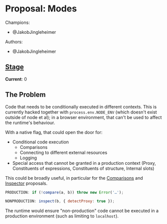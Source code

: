 # Proposal: Modes

Champions:

* @JakobJingleheimer

Authors:

* @JakobJingleheimer

## [Stage](https://tc39.github.io/process-document/)

**Current**: 0

## The Problem

Code that needs to be conditionally executed in different contexts. This is currently hacked together with `process.env.NODE_ENV` (which doesn't exist outside of node et al); in a browser environment, that can't be used to affect the runtime's behaviour.

With a native flag, that could open the door for:

* Conditional code execution
  * Comparisons
  * Connecting to different external resources
  * Logging
* Special access that cannot be granted in a production context (Proxy, Constituents of expressions, Constituents of structure, Internal slots)

This could be broadly useful, in particular for the [Comparisons](https://github.com/JakobJingleheimer/proposal-comparisons) and [Inspector](https://github.com/tc39/proposal-inspector) proposals.

```js
PRODUCTION: if (!compare(a, b)) throw new Error('…');

NONPRODUCTION: inspect(b, { detectProxy: true });
```

The runtime would ensure "non-production" code cannot be executed in a production environment (such as limiting to `localhost`).
